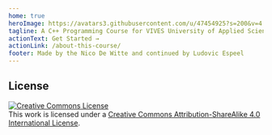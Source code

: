 ```yaml
---
home: true
heroImage: https://avatars3.githubusercontent.com/u/47454925?s=200&v=4
tagline: A C++ Programming Course for VIVES University of Applied Sciences (Bachelor Degree)
actionText: Get Started →
actionLink: /about-this-course/
footer: Made by the Nico De Witte and continued by Ludovic Espeel
---
```


## License

<a rel="license" href="http://creativecommons.org/licenses/by-sa/4.0/"><img alt="Creative Commons License" style="border-width:0" src="https://i.creativecommons.org/l/by-sa/4.0/88x31.png" /></a><br />This work is licensed under a <a rel="license" href="http://creativecommons.org/licenses/by-sa/4.0/">Creative Commons Attribution-ShareAlike 4.0 International License</a>.
